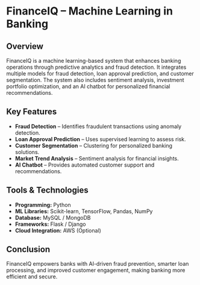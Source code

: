 # FinanceIQ – Machine Learning in Banking

## Overview  
FinanceIQ is a machine learning-based system that enhances banking operations through predictive analytics and fraud detection. It integrates multiple models for fraud detection, loan approval prediction, and customer segmentation. The system also includes sentiment analysis, investment portfolio optimization, and an AI chatbot for personalized financial recommendations.  

## Key Features  
- **Fraud Detection** – Identifies fraudulent transactions using anomaly detection.  
- **Loan Approval Prediction** – Uses supervised learning to assess risk.  
- **Customer Segmentation** – Clustering for personalized banking solutions.  
- **Market Trend Analysis** – Sentiment analysis for financial insights.  
- **AI Chatbot** – Provides automated customer support and recommendations.  

## Tools & Technologies  
- **Programming:** Python  
- **ML Libraries:** Scikit-learn, TensorFlow, Pandas, NumPy  
- **Database:** MySQL / MongoDB  
- **Frameworks:** Flask / Django  
- **Cloud Integration:** AWS (Optional)  

## Conclusion  
FinanceIQ empowers banks with AI-driven fraud prevention, smarter loan processing, and improved customer engagement, making banking more efficient and secure.  

